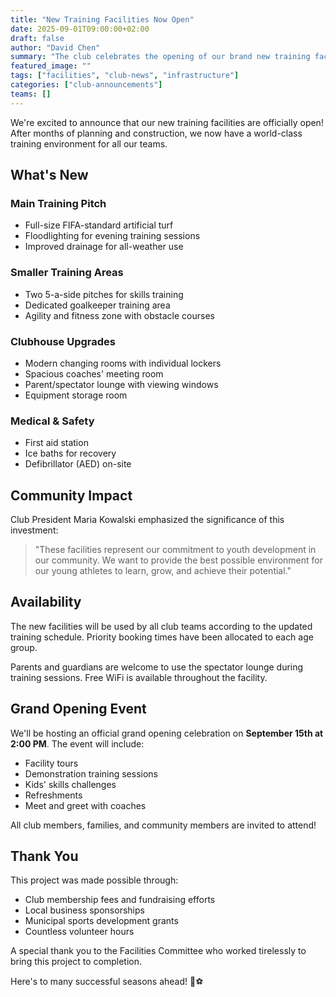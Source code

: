 ```yaml
---
title: "New Training Facilities Now Open"
date: 2025-09-01T09:00:00+02:00
draft: false
author: "David Chen"
summary: "The club celebrates the opening of our brand new training facilities, featuring state-of-the-art equipment and improved amenities."
featured_image: ""
tags: ["facilities", "club-news", "infrastructure"]
categories: ["club-announcements"]
teams: []
---
```


We're excited to announce that our new training facilities are officially open! After months of planning and construction, we now have a world-class training environment for all our teams.

## What's New

### Main Training Pitch
- Full-size FIFA-standard artificial turf
- Floodlighting for evening training sessions
- Improved drainage for all-weather use

### Smaller Training Areas
- Two 5-a-side pitches for skills training
- Dedicated goalkeeper training area
- Agility and fitness zone with obstacle courses

### Clubhouse Upgrades
- Modern changing rooms with individual lockers
- Spacious coaches' meeting room
- Parent/spectator lounge with viewing windows
- Equipment storage room

### Medical & Safety
- First aid station
- Ice baths for recovery
- Defibrillator (AED) on-site

## Community Impact

Club President Maria Kowalski emphasized the significance of this investment:

> "These facilities represent our commitment to youth development in our community. We want to provide the best possible environment for our young athletes to learn, grow, and achieve their potential."

## Availability

The new facilities will be used by all club teams according to the updated training schedule. Priority booking times have been allocated to each age group.

Parents and guardians are welcome to use the spectator lounge during training sessions. Free WiFi is available throughout the facility.

## Grand Opening Event

We'll be hosting an official grand opening celebration on **September 15th at 2:00 PM**. The event will include:

- Facility tours
- Demonstration training sessions
- Kids' skills challenges
- Refreshments
- Meet and greet with coaches

All club members, families, and community members are invited to attend!

## Thank You

This project was made possible through:
- Club membership fees and fundraising efforts
- Local business sponsorships
- Municipal sports development grants
- Countless volunteer hours

A special thank you to the Facilities Committee who worked tirelessly to bring this project to completion.

Here's to many successful seasons ahead! 🦅⚽
